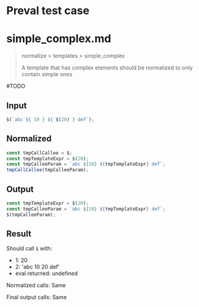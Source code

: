 # Preval test case

# simple_complex.md

> normalize > templates > simple_complex
>
> A template that has complex elements should be normalized to only contain simple ones

#TODO

## Input

`````js filename=intro
$(`abc ${ 10 } ${ $(20) } def`);
`````

## Normalized

`````js filename=intro
const tmpCallCallee = $;
const tmpTemplateExpr = $(20);
const tmpCalleeParam = `abc ${10} ${tmpTemplateExpr} def`;
tmpCallCallee(tmpCalleeParam);
`````

## Output

`````js filename=intro
const tmpTemplateExpr = $(20);
const tmpCalleeParam = `abc ${10} ${tmpTemplateExpr} def`;
$(tmpCalleeParam);
`````

## Result

Should call `$` with:
 - 1: 20
 - 2: 'abc 10 20 def'
 - eval returned: undefined

Normalized calls: Same

Final output calls: Same
